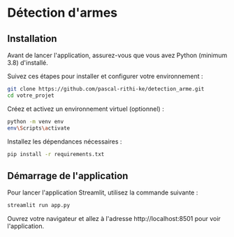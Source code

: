 # Détection d'armes

## Installation

Avant de lancer l'application, assurez-vous que vous avez Python (minimum 3.8) d'installé.

Suivez ces étapes pour installer et configurer votre environnement :
```bash
git clone https://github.com/pascal-rithi-ke/detection_arme.git
cd votre_projet
```

Créez et activez un environnement virtuel (optionnel) :
```bash
python -m venv env
env\Scripts\activate
```

Installez les dépendances nécessaires :
```bash
pip install -r requirements.txt
```

## Démarrage de l'application

Pour lancer l'application Streamlit, utilisez la commande suivante :

```bash
streamlit run app.py
```

Ouvrez votre navigateur et allez à l'adresse http://localhost:8501 pour voir l'application.

